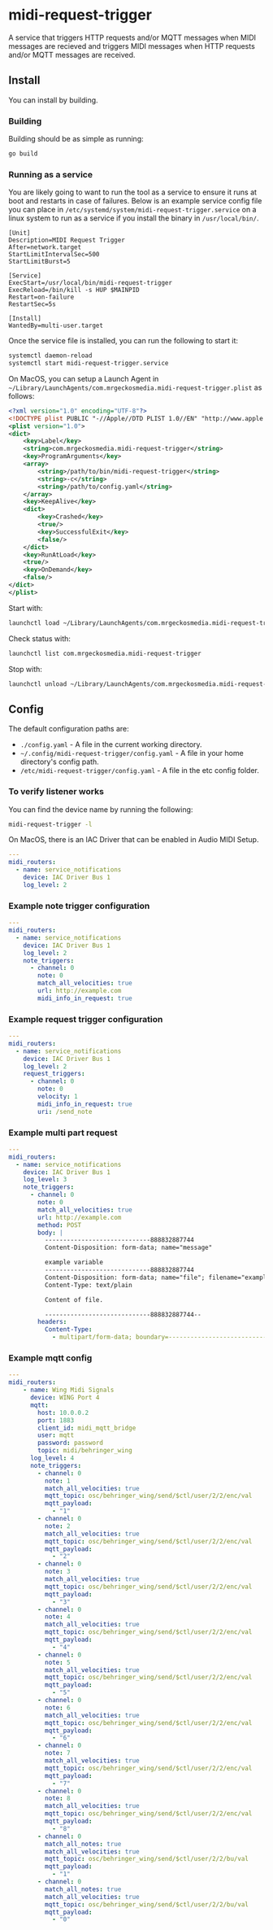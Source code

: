 # midi-request-trigger

A service that triggers HTTP requests and/or MQTT messages when MIDI messages are recieved and triggers MIDI messages when HTTP requests and/or MQTT messages are received.

## Install

You can install by building.

### Building

Building should be as simple as running:

```bash
go build
```

### Running as a service

You are likely going to want to run the tool as a service to ensure it runs at boot and restarts in case of failures. Below is an example service config file you can place in `/etc/systemd/system/midi-request-trigger.service` on a linux system to run as a service if you install the binary in `/usr/local/bin/`.

```systemd
[Unit]
Description=MIDI Request Trigger
After=network.target
StartLimitIntervalSec=500
StartLimitBurst=5

[Service]
ExecStart=/usr/local/bin/midi-request-trigger
ExecReload=/bin/kill -s HUP $MAINPID
Restart=on-failure
RestartSec=5s

[Install]
WantedBy=multi-user.target
```

Once the service file is installed, you can run the following to start it:

```bash
systemctl daemon-reload
systemctl start midi-request-trigger.service
```

On MacOS, you can setup a Launch Agent in `~/Library/LaunchAgents/com.mrgeckosmedia.midi-request-trigger.plist` as follows:

```xml
<?xml version="1.0" encoding="UTF-8"?>
<!DOCTYPE plist PUBLIC "-//Apple//DTD PLIST 1.0//EN" "http://www.apple.com/DTDs/PropertyList-1.0.dtd">
<plist version="1.0">
<dict>
	<key>Label</key>
	<string>com.mrgeckosmedia.midi-request-trigger</string>
	<key>ProgramArguments</key>
	<array>
		<string>/path/to/bin/midi-request-trigger</string>
        <string>-c</string>
        <string>/path/to/config.yaml</string>
	</array>
	<key>KeepAlive</key>
	<dict>
		<key>Crashed</key>
		<true/>
		<key>SuccessfulExit</key>
		<false/>
	</dict>
	<key>RunAtLoad</key>
	<true/>
    <key>OnDemand</key>
    <false/>
</dict>
</plist>

```

Start with:
```bash
launchctl load ~/Library/LaunchAgents/com.mrgeckosmedia.midi-request-trigger.plist
```

Check status with:
```bash
launchctl list com.mrgeckosmedia.midi-request-trigger
```

Stop with:
```bash
launchctl unload ~/Library/LaunchAgents/com.mrgeckosmedia.midi-request-trigger.plist
```


## Config

The default configuration paths are:

- `./config.yaml` - A file in the current working directory.
- `~/.config/midi-request-trigger/config.yaml` - A file in your home directory's config path.
- `/etc/midi-request-trigger/config.yaml` - A file in the etc config folder.

### To verify listener works

You can find the device name by running the following:
```bash
midi-request-trigger -l
```

On MacOS, there is an IAC Driver that can be enabled in Audio MIDI Setup.
```yaml
---
midi_routers:
  - name: service_notifications
    device: IAC Driver Bus 1
    log_level: 2
```

### Example note trigger configuration

```yaml
---
midi_routers:
  - name: service_notifications
    device: IAC Driver Bus 1
    log_level: 2
    note_triggers:
      - channel: 0
        note: 0
        match_all_velocities: true
        url: http://example.com
        midi_info_in_request: true
```

### Example request trigger configuration

```yaml
---
midi_routers:
  - name: service_notifications
    device: IAC Driver Bus 1
    log_level: 2
    request_triggers:
      - channel: 0
        note: 0
        velocity: 1
        midi_info_in_request: true
        uri: /send_note
```

### Example multi part request

```yaml
---
midi_routers:
  - name: service_notifications
    device: IAC Driver Bus 1
    log_level: 3
    note_triggers:
      - channel: 0
        note: 0
        match_all_velocities: true
        url: http://example.com
        method: POST
        body: |
          -----------------------------888832887744
          Content-Disposition: form-data; name="message"

          example variable
          -----------------------------888832887744
          Content-Disposition: form-data; name="file"; filename="example.txt"
          Content-Type: text/plain

          Content of file.

          -----------------------------888832887744--
        headers:
          Content-Type:
            - multipart/form-data; boundary=---------------------------888832887744
```

### Example mqtt config

```yaml
---
midi_routers:
    - name: Wing Midi Signals
      device: WING Port 4
      mqtt:
        host: 10.0.0.2
        port: 1883
        client_id: midi_mqtt_bridge
        user: mqtt
        password: password
        topic: midi/behringer_wing
      log_level: 4
      note_triggers:
        - channel: 0
          note: 1
          match_all_velocities: true
          mqtt_topic: osc/behringer_wing/send/$ctl/user/2/2/enc/val
          mqtt_payload:
            - "1"
        - channel: 0
          note: 2
          match_all_velocities: true
          mqtt_topic: osc/behringer_wing/send/$ctl/user/2/2/enc/val
          mqtt_payload:
            - "2"
        - channel: 0
          note: 3
          match_all_velocities: true
          mqtt_topic: osc/behringer_wing/send/$ctl/user/2/2/enc/val
          mqtt_payload:
            - "3"
        - channel: 0
          note: 4
          match_all_velocities: true
          mqtt_topic: osc/behringer_wing/send/$ctl/user/2/2/enc/val
          mqtt_payload:
            - "4"
        - channel: 0
          note: 5
          match_all_velocities: true
          mqtt_topic: osc/behringer_wing/send/$ctl/user/2/2/enc/val
          mqtt_payload:
            - "5"
        - channel: 0
          note: 6
          match_all_velocities: true
          mqtt_topic: osc/behringer_wing/send/$ctl/user/2/2/enc/val
          mqtt_payload:
            - "6"
        - channel: 0
          note: 7
          match_all_velocities: true
          mqtt_topic: osc/behringer_wing/send/$ctl/user/2/2/enc/val
          mqtt_payload:
            - "7"
        - channel: 0
          note: 8
          match_all_velocities: true
          mqtt_topic: osc/behringer_wing/send/$ctl/user/2/2/enc/val
          mqtt_payload:
            - "8"
        - channel: 0
          match_all_notes: true
          match_all_velocities: true
          mqtt_topic: osc/behringer_wing/send/$ctl/user/2/2/bu/val
          mqtt_payload:
            - "1"
        - channel: 0
          match_all_notes: true
          match_all_velocities: true
          mqtt_topic: osc/behringer_wing/send/$ctl/user/2/2/bu/val
          mqtt_payload:
            - "0"
```
